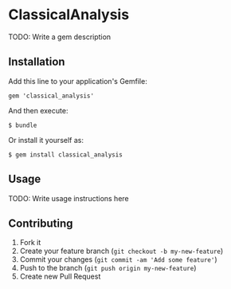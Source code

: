 # ClassicalAnalysis

TODO: Write a gem description

## Installation

Add this line to your application's Gemfile:

    gem 'classical_analysis'

And then execute:

    $ bundle

Or install it yourself as:

    $ gem install classical_analysis

## Usage

TODO: Write usage instructions here

## Contributing

1. Fork it
2. Create your feature branch (`git checkout -b my-new-feature`)
3. Commit your changes (`git commit -am 'Add some feature'`)
4. Push to the branch (`git push origin my-new-feature`)
5. Create new Pull Request
